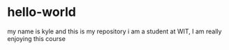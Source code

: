 # hello-world
my name is kyle and this is my repository
i am a student at WIT, I am really enjoying this course
